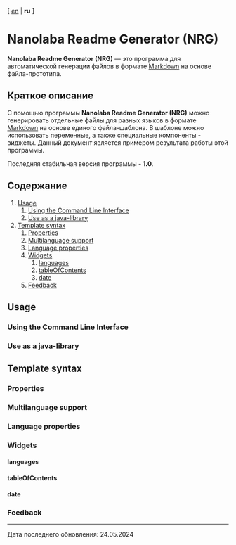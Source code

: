 <!-- This file was automatically generated by Nanolaba Readme Generator (NRG) 1.0-SNAPSHOT -->
<!-- Visit https://github.com/nanolaba/readme-generator for details -->

[ [en](README.md) | **ru** ]

# Nanolaba Readme Generator (NRG)

**Nanolaba Readme Generator (NRG)** — это программа для автоматической генерации файлов в формате
[Markdown]( https://en.wikipedia.org/wiki/Markdown) на основе файла-прототипа.

## Краткое описание

С помощью программы **Nanolaba Readme Generator (NRG)** можно генерировать отдельные файлы для разных языков в формате
[Markdown]( https://en.wikipedia.org/wiki/Markdown) на основе единого файла-шаблона.
В шаблоне можно использовать переменные, а также специальные компоненты - виджеты.
Данный документ является примером результата работы этой программы.

Последняя стабильная версия программы - **1.0**.

## Содержание
1. [Usage](#usage)
	1. [Using the Command Line Interface](#using-the-command-line-interface)
	2. [Use as a java-library](#use-as-a-java-library)
2. [Template syntax](#template-syntax)
	1. [Properties](#properties)
	2. [Multilanguage support](#multilanguage-support)
	3. [Language properties](#language-properties)
	4. [Widgets](#widgets)
		1. [languages](#languages)
		2. [tableOfContents](#tableofcontents)
		3. [date](#date)
	5. [Feedback](#feedback)


## Usage

### Using the Command Line Interface

### Use as a java-library

## Template syntax

### Properties

### Multilanguage support

### Language properties

### Widgets

#### languages

#### tableOfContents

#### date

### Feedback

<hr/>
Дата последнего обновления: 24.05.2024
